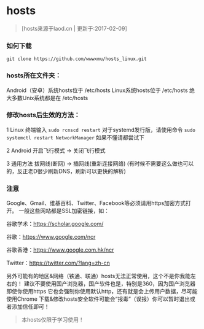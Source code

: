 # hosts

> [hosts来源于laod.cn | 更新于:2017-02-09]

### 如何下载
`git clone https://github.com/wwwxmu/hosts_linux.git`

### hosts所在文件夹：
Android（安卓）系统hosts位于 /etc/hosts
Linux系统hosts位于 /etc/hosts
绝大多数Unix系统都是在 /etc/hosts

### 修改hosts后生效的方法：

1 Linux
终端输入
`sudo rcnscd restart`
对于systemd发行版，请使用命令
`sudo systemctl restart NetworkManager`
如果不懂请都尝试下

2 Android
开启飞行模式 -> 关闭飞行模式

3 通用方法
拔网线(断网) -> 插网线(重新连接网络)
(有时候不需要这么做也可以的，反正老D很少刷新DNS，刷新可以更快的解析)

### 注意
Google、Gmail、维基百科、Twitter、Facebook等必须请用https加密方式打开。
一般这些网站都是SSL加密链接，如：

谷歌学术：https://scholar.google.com/

谷歌：https://www.google.com/ncr

谷歌香港：https://www.google.com.hk/ncr

Twitter：https://twitter.com/?lang=zh-cn

另外可能有的地区&网络（铁通、联通）hosts无法正常使用，这个不是你我能左右的！
建议不要使用国产浏览器，国产软件也是，特别是360，因为国产浏览器即使你使用https
它也会强制你使用默认http，还有就是会上传用户数据，尽可能使用Chrome
下载&修改hosts安全软件可能会“报毒”（误报）你可以暂时退出或者添加信任即可！

> 本hosts仅限于学习使用！
